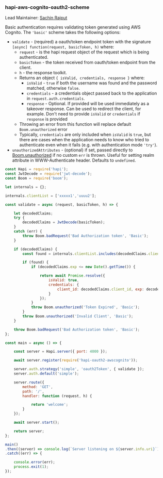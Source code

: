 ### hapi-aws-cognito-oauth2-scheme

Lead Maintainer: [Sachin Rajput](https://github.com/sachin.rajput)

Basic authentication requires validating token generated using AWS Cognito. The `'basic'` scheme takes the following options:

- `validate` - (required) a oauth/token endpoint token with the signature `[async] function(request, basicToken, h)` where:
    - `request` - is the hapi request object of the request which is being authenticated.
    - `basicToken` - the token received from oauth/token endpoint from the client.
    - `h` - the response toolkit.
    - Returns an object `{ isValid, credentials, response }` where:
        - `isValid` - `true` if both the username was found and the password matched, otherwise `false`.
        - `credentials` - a credentials object passed back to the application in `request.auth.credentials`.
        - `response` - Optional. If provided will be used immediately as a takeover response. Can be used to redirect the client, for example. Don't need to provide `isValid` or `credentials` if `response` is provided
    - Throwing an error from this function will replace default `Boom.unauthorized` error
    - Typically, `credentials` are only included when `isValid` is `true`, but there are cases when the application needs to know who tried to authenticate even when it fails (e.g. with authentication mode `'try'`).
- `unauthorizedAttributes` - (optional) if set, passed directly to [Boom.unauthorized](https://github.com/hapijs/boom#boomunauthorizedmessage-scheme-attributes) if no custom `err` is thrown. Useful for setting realm attribute in WWW-Authenticate header. Defaults to `undefined`.

```javascript
const Hapi = require('hapi');
const JwtDecode = require('jwt-decode');
const Boom = require('boom');

let internals = {};

internals.clientList = ['xxxxx1','uuuu2'];

const validate = async (request, basicToken, h) => {

    let decodedClaims;
    try {
        decodedClaims = JwtDecode(basicToken);
    }
    catch (err) {
        throw Boom.badRequest('Bad Authorization token', 'Basic');
    }

    if (decodedClaims) {
        const found = internals.clientList.includes(decodedClaims.client_id);

        if (found) {
            if (decodedClaims.exp <= new Date().getTime()) {

                return await Promise.resolve({
                    isValid: true,
                    credentials: {
                        client_id: decodedClaims.client_id, exp: decodedClaims.exp, scope: decodedClaims.scope
                    }
                });
            }
            throw Boom.unauthorized('Token Expired', 'Basic');
        }
        throw Boom.unauthorized('Invalid Client', 'Basic');
    }

    throw Boom.badRequest('Bad Authorization token', 'Basic');
};

const main = async () => {

    const server = Hapi.server({ port: 4000 });

    await server.register(require('hapi-oauth2-awscognito'));

    server.auth.strategy('simple', 'oauth2Token', { validate });
    server.auth.default('simple');

    server.route({
        method: 'GET',
        path: '/',
        handler: function (request, h) {

            return 'welcome';
        }
    });

    await server.start();

    return server;
};

main()
.then((server) => console.log(`Server listening on ${server.info.uri}`))
.catch((err) => {

    console.error(err);
    process.exit(1);
});
```
